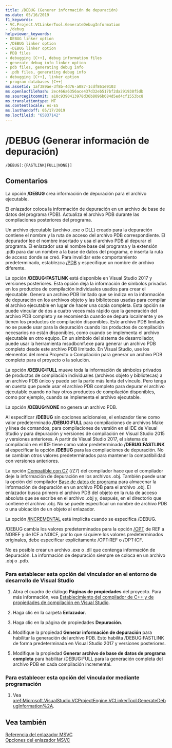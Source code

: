 ```yaml
---
title: /DEBUG (Generar información de depuración)
ms.date: 05/16/2019
f1_keywords:
- VC.Project.VCLinkerTool.GenerateDebugInformation
- /debug
helpviewer_keywords:
- DEBUG linker option
- /DEBUG linker option
- -DEBUG linker option
- PDB files
- debugging [C++], debug information files
- generate debug info linker option
- pdb files, generating debug info
- .pdb files, generating debug info
- debugging [C++], linker option
- program databases [C++]
ms.assetid: 1af389ae-3f8b-4d76-a087-1cdf861e9103
ms.openlocfilehash: 2ec466a6356ace437d32eb517bf2da291938f5db
ms.sourcegitcommit: a10c9390413978d36b8096b684d5ed4cf1553bc8
ms.translationtype: MT
ms.contentlocale: es-ES
ms.lasthandoff: 05/17/2019
ms.locfileid: "65837142"
---
```

# <a name="debug-generate-debug-info"></a>/DEBUG (Generar información de depuración)

```
/DEBUG[:{FASTLINK|FULL|NONE}]
```

## <a name="remarks"></a>Comentarios

La opción **/DEBUG** crea información de depuración para el archivo ejecutable.

El enlazador coloca la información de depuración en un archivo de base de datos del programa (PDB). Actualiza el archivo PDB durante las compilaciones posteriores del programa.

Un archivo ejecutable (archivo .exe o DLL) creado para la depuración contiene el nombre y la ruta de acceso del archivo PDB correspondiente. El depurador lee el nombre insertado y usa el archivo PDB al depurar el programa. El enlazador usa el nombre base del programa y la extensión .pdb para dar un nombre a la base de datos del programa, e inserta la ruta de acceso donde se creó. Para invalidar este comportamiento predeterminado, establezca [/PDB](pdb-use-program-database.md) y especifique un nombre de archivo diferente.

La opción **/DEBUG:FASTLINK** está disponible en Visual Studio 2017 y versiones posteriores. Esta opción deja la información de símbolos privados en los productos de compilación individuales usados para crear el ejecutable. Genera un archivo PDB limitado que se indiza en la información de depuración en los archivos objeto y las bibliotecas usadas para compilar el archivo ejecutable en lugar de hacer una copia completa. Esta opción se puede vincular de dos a cuatro veces más rápido que la generación del archivo PDB completo y se recomienda cuando se depura localmente y se tienen los productos de compilación disponibles. Este archivo PDB limitado no se puede usar para la depuración cuando los productos de compilación necesarios no están disponibles, como cuando se implementa el archivo ejecutable en otro equipo. En un símbolo del sistema de desarrollador, puede usar la herramienta mspdbcmf.exe para generar un archivo PDB completo desde este archivo PDB limitado. En Visual Studio, use los elementos del menú Proyecto o Compilación para generar un archivo PDB completo para el proyecto o la solución.

La opción **/DEBUG:FULL** mueve toda la información de símbolos privados de productos de compilación individuales (archivos objeto y bibliotecas) a un archivo PDB único y puede ser la parte más lenta del vínculo. Pero tenga en cuenta que puede usar el archivo PDB completo para depurar el archivo ejecutable cuando no hay otros productos de compilación disponibles, como por ejemplo, cuando se implementa el archivo ejecutable.

La opción **/DEBUG:NONE** no genera un archivo PDB.

Al especificar **/DEBUG** sin opciones adicionales, el enlazador tiene como valor predeterminado **/DEBUG:FULL** para compilaciones de archivos Make y línea de comandos, para compilaciones de versión en el IDE de Visual Studio y para depuración y versiones de compilación en Visual Studio 2015 y versiones anteriores. A partir de Visual Studio 2017, el sistema de compilación en el IDE tiene como valor predeterminado **/DEBUG:FASTLINK** al especificar la opción **/DEBUG** para las compilaciones de depuración. No se cambian otros valores predeterminados para mantener la compatibilidad con versiones anteriores.

La opción [Compatible con C7](z7-zi-zi-debug-information-format.md) (/Z7) del compilador hace que el compilador deje la información de depuración en los archivos .obj. También puede usar la opción del compilador [Base de datos de programa](z7-zi-zi-debug-information-format.md) para almacenar la información de depuración en un archivo PDB para el archivo .obj. El enlazador busca primero el archivo PDB del objeto en la ruta de acceso absoluta que se escribe en el archivo .obj y, después, en el directorio que contiene el archivo .obj. No se puede especificar un nombre de archivo PDB o una ubicación de un objeto al enlazador.

La opción [/INCREMENTAL](incremental-link-incrementally.md) está implícita cuando se especifica /DEBUG.

/DEBUG cambia los valores predeterminados para la opción [/OPT](opt-optimizations.md) de REF a NOREF y de ICF a NOICF, por lo que si quiere los valores predeterminados originales, debe especificar explícitamente /OPT:REF o /OPT:ICF.

No es posible crear un archivo .exe o .dll que contenga información de depuración. La información de depuración siempre se coloca en un archivo .obj o .pdb.

### <a name="to-set-this-linker-option-in-the-visual-studio-development-environment"></a>Para establecer esta opción del vinculador en el entorno de desarrollo de Visual Studio

1. Abra el cuadro de diálogo **Páginas de propiedades** del proyecto. Para más información, vea [Establecimiento del compilador de C++ y de propiedades de compilación en Visual Studio](../working-with-project-properties.md).

1. Haga clic en la carpeta **Enlazador**.

1. Haga clic en la página de propiedades **Depuración**.

1. Modifique la propiedad **Generar información de depuración** para habilitar la generación del archivo PDB. Esto habilita /DEBUG:FASTLINK de forma predeterminada en Visual Studio 2017 y versiones posteriores.

1. Modifique la propiedad **Generar archivo de base de datos de programa completa** para habilitar /DEBUG:FULL para la generación completa del archivo PDB en cada compilación incremental.

### <a name="to-set-this-linker-option-programmatically"></a>Para establecer esta opción del vinculador mediante programación

1. Vea <xref:Microsoft.VisualStudio.VCProjectEngine.VCLinkerTool.GenerateDebugInformation%2A>.

## <a name="see-also"></a>Vea también

[Referencia del enlazador MSVC](linking.md)<br/>
[Opciones del enlazador MSVC](linker-options.md)
